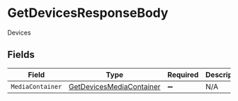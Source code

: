 # GetDevicesResponseBody

Devices


## Fields

| Field                                                                         | Type                                                                          | Required                                                                      | Description                                                                   |
| ----------------------------------------------------------------------------- | ----------------------------------------------------------------------------- | ----------------------------------------------------------------------------- | ----------------------------------------------------------------------------- |
| `MediaContainer`                                                              | [GetDevicesMediaContainer](../../Models/Requests/GetDevicesMediaContainer.md) | :heavy_minus_sign:                                                            | N/A                                                                           |